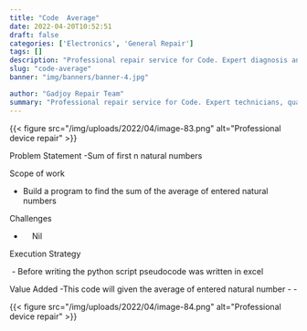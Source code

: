 ```yaml
---
title: "Code  Average"
date: 2022-04-20T10:52:51
draft: false
categories: ['Electronics', 'General Repair']
tags: []
description: "Professional repair service for Code. Expert diagnosis and quality repairs in Bangalore."
slug: "code-average"
banner: "img/banners/banner-4.jpg"

author: "Gadjoy Repair Team"
summary: "Professional repair service for Code. Expert technicians, quality parts, warranty included."
---
```


{{< figure src="/img/uploads/2022/04/image-83.png" alt="Professional device repair" >}}

Problem Statement -Sum of first n natural numbers

Scope of work

- Build a program to find the sum of the average of entered natural numbers

Challenges

- &nbsp;&nbsp;&nbsp; Nil

Execution Strategy

&nbsp;- Before writing the python script pseudocode was written in excel

Value Added -This code will given the average of entered natural number - -

{{< figure src="/img/uploads/2022/04/image-84.png" alt="Professional device repair" >}}